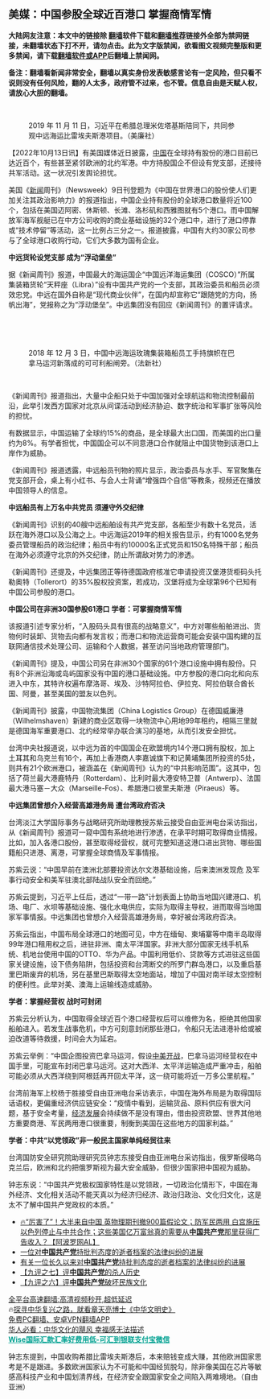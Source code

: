  <!-- 面包屑导航 --> <h2>美媒：中国参股全球近百港口 掌握商情军情</h2> <p class="notice"><b>大陆网友注意：本文中的链接除 <a href="https://github.com/bannedbook/fanqiang" >翻墙</a>软件下载和<a href="https://github.com/killgcd/justmysocks/blob/master/README.md">翻墙推荐</a>链接外全部为禁网链接，未翻墙状态下打不开，请勿点击。此为文字版禁闻，欲看图文视频完整版和更多禁闻，请下载<a href="https://github.com/bannedbook/fanqiang">翻墙软件或APP</a>后翻墙上禁闻网。</p><p>备注：翻墙看新闻非常安全，翻墙以真实身份发表敏感言论有一定风险，但只看不说则没有任何风险，翻的人太多，政府管不过来，也不管。信息自由是天赋人权，请放心大胆的翻墙。</b></p>  <div class="entry"> <br /> <figure><a href="https://i0.wp.com/upload-images-bucket-v64rleca837do.s3.eu-west-1.amazonaws.com/wp-content/uploads/2022/10/13195514/5fd5588f-4dc5-480f-96e5-8d77987c4075.jpeg?fit=620%2C413&#038;ssl=1" data-caption="2019 年 11 月 11 日，习近平在希腊总理米佐塔基斯陪同下，共同参观中远海运比雷埃夫斯港项目。（美廉社）"></a><figcaption class="wp-caption-text">2019 年 11 月 11 日，习近平在希腊总理米佐塔基斯陪同下，共同参观中远海运比雷埃夫斯港项目。（美廉社）</figcaption></figure> <p>【2022年10月13日讯】有美国媒体近日披露，<span class='wp_keywordlink_affiliate'><a href="https://www.bannedbook.org/" title="中国" target="_blank">中国</a></span>在全球持有股份的港口目前已达近百个，有些甚至紧邻欧洲的北约军港。中方持股国企不但设有党支部，还接待共军活动。这一状况引发舆论担忧。</p> <p>美国《<span class='wp_keywordlink_affiliate'><a href="https://www.bannedbook.org/" title="新闻">新闻</a></span>周刊》（Newsweek）9日刊登题为《中国在世界港口的股份使人们更加关注其政治影响力》的报道指出，中国企业持有股份的全球港口数量将近100个，包括在美国迈阿密、休斯顿、长滩、洛杉矶和西雅图就有5个港口。而中国解放军海军舰艇已在中方公司收购的商业基础设施的32个港口中，进行了港口停靠或“技术停留”等活动，这一比例占三分之一。报道披露，中国有大约30家公司参与了全球港口收购行动，它们大多数为国有企业。</p> <p><strong>中远货轮设党支部 成为“浮动堡垒”</strong></p> <p>据《新闻周刊》报道，中国最大的海运国企“中国远洋海运集团（COSCO）”所属集装箱货轮“天秤座（Libra）”设有中国共产党的一个支部，其政治委员和船员必须效忠党。中远在国外自称是“现代商业伙伴”，在国内却宣称它“跟随党的方向，扬帆出海”，党报称之为“浮动堡垒”。中远集团没有回应《新闻周刊》的置评请求。</p> <p>&nbsp;</p> <p>&nbsp;</p> <figure class="image-richtext image-inline captioned"><figcaption class="image-caption">2018 年 12 月 3 日，中国中远海运玫瑰集装箱船员工手持旗帜在巴拿马运河新落成的可可利船闸旁。（法新社）</figcaption><a id="single_image" title="2018 年 12 月 3 日，中国中远海运玫瑰集装箱船员工手持旗帜在巴拿马运河新落成的可可利船闸旁。（法新社）" href="https://i0.wp.com/www.rfa.org/mandarin/yataibaodao/junshiwaijiao/hx-10132022075139.html/000_1bb6nh.jpg?ssl=1" data-caption="2018 年 12 月 3 日，中国中远海运玫瑰集装箱船员工手持旗帜在巴拿马运河新落成的可可利船闸旁。（法新社）" data-fancybox=""></a> </figure> <p>&nbsp;</p> <p>《新闻周刊》报道指出，大量中企船只处于中国加强对全球航运和物流控制最前沿，此举引发西方国家对北京从间谍活动到经济胁迫、数字统治和军事扩张等风险的担忧。</p>  <p>有数据显示，中国运输了全球约15%的商品，是全球最大出口国，而美国的出口量约为8%。有学者担忧，中国国企可以不同意港口合作就阻止中国货物到该港口上岸作为威胁。</p> <p>《新闻周刊》报道透露，中远船员刊物的照片显示，政治委员与水手、军官聚集在党支部开会，桌上有小红书、与会人士背诵“增强四个自信”等教条，视频还在播放中国领导人的信息。</p> <p><strong>中远船员有上万名中共党员 须遵守外交纪律</strong></p> <p>《新闻周刊》识别的40艘中远船舶设有共产党支部，各船至少有数十名党员，活跃在海外港口以及公海之上。中远海运2019年的相关报告显示，约有1000名党务委员管理船员的政治纪律；船员中有约10000名正式党员和150名特殊干部；船员在海外必须遵守北京的外交纪律，防止所谓敌对势力的渗透。</p> <p>《新闻周刊》还提及，中远集团正等待德国政府核准它申请投资汉堡港货柜码头托勒奥特（Tollerort）的35%股权投资案，若成功，汉堡将成为全球第96个已知有中国公司参股的港口。</p> <p><strong>中国公司在非洲30国参股61港口 学者：可掌握商情军情</strong></p> <p>该报道引述专家分析，“入股码头具有很高的战略意义”，中方对哪些船舶进出、货物何时装卸、货物去向都有发言权；而港口和物流运营商可能会安装中国构建的互联网通信技术处理公司、运输和个人数据，甚至访问当地政府管理部门。</p> <p>《新闻周刊》提及，中国公司另在非洲30个国家的61个港口设施中拥有股份。只有8个非洲沿海或岛屿国家没有中国的港口基础设施。中方参股的港口向北和向东进入中东，其特许权遍布摩洛哥、埃及、沙特阿拉伯、伊拉克、阿拉伯联合酋长国、阿曼，甚至美国的盟友以色列。</p>  <p>《新闻周刊》披露，中国物流集团（China Logistics Group）在德国威廉港（Wilhelmshaven）新建的商业区取得一块物流中心用地99年租约，相隔三里就是德国海军重要港口、北约经常举办联合演习的基地，从而引发安全担忧。</p> <p>台湾中央社报道说，以中远为首的中国国企在欧盟境内14个港口拥有股权，加上土耳其和乌克兰有16个，再加上香港商人李嘉诚旗下和记黄埔集团所投资的5处，则共有21个欧洲港口，被涵盖在《新闻周刊》认为的“中共影响范围”。这其中，包括了荷兰最大港鹿特丹（Rotterdam）、比利时最大港安特卫普（Antwerp）、法国最大港马塞－大众（Marseille-Fos）、希腊港口彼里夫斯港（Piraeus）等。</p> <p><strong>中远集团曾想介入经营高雄港务局 遭台湾政府否决</strong></p> <p>台湾淡江大学国际事务与战略研究所助理教授苏紫云接受自由亚洲电台采访指出，从《新闻周刊》报道可一窥中国有系统地进行渗透，在承平时期可取得商业情报。比如，加入各港口股份，甚至取得经营权，就可完整知道这港口进出货物、哪些国籍船只进港、离港，可掌握全球商情及军事情报。</p> <p>苏紫云说：“中国早前在澳洲北部要投资达尔文港基础设施，后来澳洲发现危 及军事行动安全和美军驻澳北部陆战队安全而回绝。”</p> <p>苏紫云提到，习近平上任后，透过“一带一路”计划表面上协助当地国兴建港口、机场、电厂、水坝等基础设施、强化水电供应，实际为取得主导权，进而取得当地国家军事情报。中远集团也曾想介入经营高雄港务局，幸好被台湾政府否决。</p> <p>苏紫云指出，中国布局全球港口的地图可见，中方在缅甸、柬埔寨等中南半岛取得99年港口租用权之后，进驻非洲、南太平洋国家。非洲大部分国家无线手机系统、机地台使用中国的OTTO、华为产品。中国利用低价、贷款等方式进驻这些国家关键设施，设下债务陷阱，包括投资和台湾断交的所罗门群岛港口，以及重启基里巴斯废弃的机场，另在基里巴斯取得太空地面站，增加了中国对南半球太空控制的便利性。此举对美、澳海上运输线造成威胁。</p> <p><strong>学者：掌握经营权 战时可封闭</strong></p>  <p>苏紫云分析认为，中国取得全球近百个港口经营权后可以维修为名，拒绝其他国家船舶进入。若发生战事危机，中方可刻意封闭那些港口，令船只无法进港补给或被迫改道等待救援，时间会大为延宕。</p> <p>苏紫云举例：“中国企图投资巴拿马运河，假设<span class='wp_keywordlink'><a href="https://www.bannedbook.org/bnews/bookwiki/20131104/196141.html" title="《假如中美开战》" target="_blank">中美开战</a></span>，巴拿马运河经营权在中国手里，可能宣布封闭巴拿马运河。这对大西洋、太平洋运输造成严重冲击，船舶可能必须从大西洋绕到阿根廷再开回太平洋，这一绕可能将近一万多公里航程。”</p> <p>台湾前海军上校杨于胜接受自由亚洲电台采访表示，中国在海外布局是为取得国际话语权，更偏重经济供应链安全：“疫情中看到，运输货品、原料供应有很大问题，基于安全考量，<span class='wp_keywordlink'><a href="https://www.bannedbook.org/forum2/topic869.html" title="宪政、法治和经济发展——走向市场经济的制度保障" target="_blank">经济发展</a></span>会持续做不是没有理由，借由投资欧盟、世界其他地方重要商港、军民两用港口很重要，制衡到美国在这些地方的国家利益。”</p> <p><strong>学者：中共“以党领政”非一般民主国家单纯经贸往来</strong></p> <p>台湾国防安全研究院助理研究员钟志东接受自由亚洲电台采访指出，俄罗斯侵略乌克兰后，欧洲和北约把俄罗斯视为最大安全威胁，但很少国家把中国视为威胁。</p> <p>钟志东说：“中国共产党极权国家特性是以党领政，一切政治化情形下，中国在海外经济、文化相关活动不能天真以为经济归经济、政治归政治、文化归文化，这是太不了解中国共产党政权的本质。”</p> <div id="taboola-mid-1"></div>  <ul class='op-related-articles' title='相关阅读'> <li><a href='https://www.bannedbook.org/bnews/bannedvideo/20221003/1792341.html' target='_blank'>🔥“厉害了”！大半来自中国 英物理期刊撤900篇假论文；防军民两用 白宫施压以色列停止与中共合作；这些美国亿万富翁真的需要从<b>中国共产党</b>那里获得广告收入？【阿波罗网AL】</a></li> <li><a href='https://www.bannedbook.org/bnews/comments/20221002/1792061.html' target='_blank'>一位对<b>中国共产党</b>持批判态度的逝者档案的法律纠纷的进展</a></li> <li><a href='https://www.bannedbook.org/bnews/baitai/20221001/1791816.html' target='_blank'>有关一位长久以来对<b>中国共产党</b>持批判态度的逝者档案的法律纠纷的进展</a></li> <li><a href='https://www.bannedbook.org/bnews/bannedvideo/20220910/1782778.html' target='_blank'>【九评之七】评<b>中国共产党</b>的杀人历史</a></li> <li><a href='https://www.bannedbook.org/bnews/bannedvideo/20220910/1782777.html' target='_blank'>【九评之六】评<b>中国共产党</b>破坏民族文化</a></li> </ul> <p class="texttj"> <a href="https://github.com/bannedbook/fanqiang/wiki/V2ray%E6%9C%BA%E5%9C%BA" target="_blank">全平台高速翻墙:高清视频秒开,超低延迟</a><br/> 🔥<a href="https://www.bannedbook.org/bnews/comments/20220808/1768773.html" target="_blank">探寻中华复兴之路，就看章天亮博士《中华文明史》</a><br/> <a href="https://github.com/bannedbook/fanqiang/wiki/%E7%A6%81%E9%97%BB%E7%BD%91%E5%AE%89%E5%8D%93%E7%BF%BB%E5%A2%99%E6%96%B0%E9%97%BBAPP" target="_blank">免费PC翻墙、安卓VPN翻墙APP</a><br/> <a href="https://www.bannedbook.org/bnews/comments/20220220/1694796.html" target="_blank">华人必看：中华文化的飓风 幸福感无法描述</a><br/> <b onclick="window.open('https://wise.prf.hn/click/camref:1011lqFCW/creativeref:1011l61212')" style="cursor:pointer;color:#00A191;text-decoration:underline;font-weight: bold;">Wise国际汇款汇率好费用低-可汇到银联支付宝微信</b> </p><p>钟志东提到，中国收购希腊比雷埃夫斯港后，本来赔钱变成大赚，其他欧洲国家思考是不是跟进。多数欧洲国家认为不可能和中国经贸脱勾，除非像美国在芯片等敏感高科技产业和中国划清界线，在经济安全跟国家安全之间陷入两难境地。（自由亚洲）</p> <a name='sharetosocial'></a> <div style="margin-bottom:5px;padding-bottom:5px;clear:both"> <div id="archive-pix-1" class="banner-ads"> <!-- AuctionX Display platform tag START --> <div id="27602x728x90x621x_ADSLOT1" clicktrack="%%CLICK_URL_ESC%%"></div>  <!-- AuctionX Display platform tag END --> </div> <div id="archive-pix-2" class="banner-ads"> <!-- AuctionX Display platform tag START --> <div id="27556x300x250x621x_ADSLOT1" clicktrack="%%CLICK_URL_ESC%%" style="margin:0 auto;text-align:center"></div>  <!-- AuctionX Display platform tag END --> </div> </div>  <div id="archive-pix-1" class="banner-ads"> <!-- AuctionX Display platform tag START --> <div id="27603x728x90x621x_ADSLOT1" clicktrack="%%CLICK_URL_ESC%%"></div>  <!-- AuctionX Display platform tag END --> </div> </div><!--END ENTRY--> 